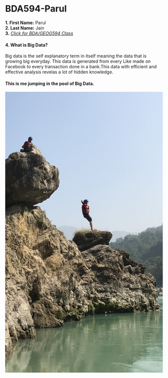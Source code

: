 # BDA594-Parul

**1. First Name:** Parul<br/>
**2. Last Name:** Jain<br/>
**3.** *[Click for BDA/GEOG594 Class](https://sdsu.instructure.com/courses/79732)*
#### 4. What is Big Data?
Big data is the self explanatory term in itself meaning the data that is growing big everyday. This data is generated from every Like made on Facebook to every transaction done in a bank.This data with efficient and effective analysis revelas a lot of hidden knowledge.   
#### This is me jumping in the pool of Big Data.
![Image](https://github.com/parulJain30/BDA594-Parul/blob/master/Jump.JPG)
